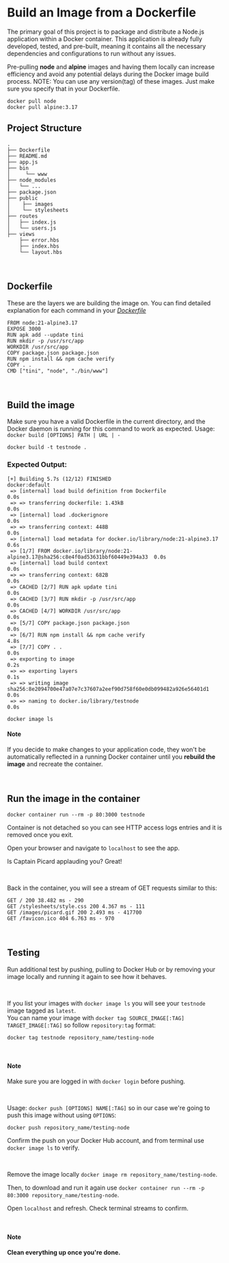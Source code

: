 # Build an Image from a Dockerfile

The primary goal of this project is to package and distribute a Node.js application within a Docker container. This application is already fully developed, tested, and pre-built, meaning it contains all the necessary dependencies and configurations to run without any issues.

Pre-pulling **node** and **alpine** images and having them locally can increase efficiency and avoid any potential delays during the Docker image build process. NOTE: You can use any version(tag) of these images. Just make sure you specify that in your Dockerfile.

```
docker pull node
docker pull alpine:3.17
```
## Project Structure

```
.
├── Dockerfile
├── README.md
├── app.js
├── bin
│     └── www    
├── node_modules
│   └── ...
├── package.json
├── public
│    ├── images
│    └── stylesheets
├── routes
│   ├── index.js
│   └── users.js
├── views
    ├── error.hbs
    ├── index.hbs
    └── layout.hbs
```
<br>

## Dockerfile

These are the layers we are building the image on. You can find detailed explanation for each command in your [_Dockerfile_](Dockerfile)

```
FROM node:21-alpine3.17
EXPOSE 3000
RUN apk add --update tini
RUN mkdir -p /usr/src/app
WORKDIR /usr/src/app
COPY package.json package.json
RUN npm install && npm cache verify
COPY . .
CMD ["tini", "node", "./bin/www"]
```
<br>

## Build the image

Make sure you have a valid Dockerfile in the current directory, and the Docker daemon is running for this command to work as expected. Usage: `docker build [OPTIONS] PATH | URL | -`
```
docker build -t testnode .
```

### Expected Output:
```
[+] Building 5.7s (12/12) FINISHED                                             docker:default
 => [internal] load build definition from Dockerfile                                     0.0s
 => => transferring dockerfile: 1.43kB                                                   0.0s
 => [internal] load .dockerignore                                                        0.0s
 => => transferring context: 448B                                                        0.0s
 => [internal] load metadata for docker.io/library/node:21-alpine3.17                    0.6s
 => [1/7] FROM docker.io/library/node:21-alpine3.17@sha256:c8e4f0ad53631bbf60449e394a33  0.0s
 => [internal] load build context                                                        0.0s
 => => transferring context: 682B                                                        0.0s
 => CACHED [2/7] RUN apk update tini                                                     0.0s
 => CACHED [3/7] RUN mkdir -p /usr/src/app                                               0.0s
 => CACHED [4/7] WORKDIR /usr/src/app                                                    0.0s
 => [5/7] COPY package.json package.json                                                 0.0s
 => [6/7] RUN npm install && npm cache verify                                            4.8s
 => [7/7] COPY . .                                                                       0.0s
 => exporting to image                                                                   0.2s
 => => exporting layers                                                                  0.1s
 => => writing image sha256:8e2094700e47a07e7c37607a2eef90d758f60e0db099482a926e56401d1  0.0s
 => => naming to docker.io/library/testnode                                              0.0s
```
```
docker image ls
```

#### Note
If you decide to make changes to your application code, they won't be automatically reflected in a running Docker container until you **rebuild the image** and recreate the container.

<br>

## Run the image in the container
```
docker container run --rm -p 80:3000 testnode
```

Container is not detached so you can see HTTP access logs entries and it is removed once you exit.

Open your browser and navigate to `localhost` to see the app.

Is Captain Picard applauding you? Great!

<br>

Back in the container, you will see a stream of GET requests similar to this:
```
GET / 200 38.482 ms - 290
GET /stylesheets/style.css 200 4.367 ms - 111
GET /images/picard.gif 200 2.493 ms - 417700
GET /favicon.ico 404 6.763 ms - 970
```
<br>

## Testing

Run additional test by pushing, pulling to Docker Hub or by removing your image locally and running it again to see how it behaves.

<br>

If you list your images with `docker image ls` you will see your `testnode` image tagged as `latest`. <br>
You can name your image with `docker tag SOURCE_IMAGE[:TAG] TARGET_IMAGE[:TAG]` so follow `repository:tag` format:

```
docker tag testnode repository_name/testing-node
```
<br>

#### Note
Make sure you are logged in with `docker login` before pushing.

<br>

Usage: `docker push [OPTIONS] NAME[:TAG]` so in our case we're going to push this image without using `OPTIONS`:

```
docker push repository_name/testing-node
```
Confirm the push on your Docker Hub account, and from terminal use `docker image ls` to verify.

<br>

Remove the image locally `docker image rm repository_name/testing-node`. 

Then, to download and run it again use `docker container run --rm -p 80:3000 repository_name/testing-node`.

Open `localhost` and refresh. Check terminal streams to confirm.

<br>

#### Note 
**Clean everything up once you're done.**

